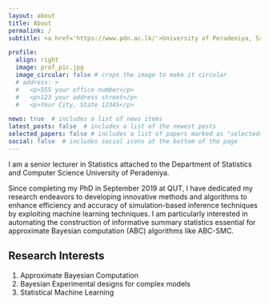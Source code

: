```yaml
---
layout: about
title: About
permalink: /
subtitle: <a href='https://www.pdn.ac.lk/'>University of Peradeniya, Sri Lanka</a> 

profile:
  align: right
  image: prof_pic.jpg
  image_circular: false # crops the image to make it circular
  # address: >
  #   <p>555 your office number</p>
  #   <p>123 your address street</p>
  #   <p>Your City, State 12345</p>

news: true  # includes a list of news items
latest_posts: false  # includes a list of the newest posts
selected_papers: false # includes a list of papers marked as "selected={true}"
social: false  # includes social icons at the bottom of the page
---
```


I am a senior lecturer in Statistics attached to the Department of Statistics and Computer Science University of Peradeniya. 

Since completing my PhD in September 2019 at QUT, I have dedicated my research endeavors to developing innovative methods and algorithms to enhance efficiency and accuracy of simulation-based inference techniques by exploiting machine learning techniques. I am particularly interested in automating the construction of informative summary statistics essential for approximate Bayesian computation (ABC) algorithms like ABC-SMC. 

## Research Interests
1. Approximate Bayesian Computation
2. Bayesian Experimental designs for complex models
3. Statistical Machine Learning


<!-- Put your address / P.O. box / other info right below your picture. You can also disable any of these elements by editing `profile` property of the YAML header of your `_pages/about.md`. Edit `_bibliography/papers.bib` and Jekyll will render your [publications page](/al-folio/publications/) automatically.

Link to your social media connections, too. This theme is set up to use [Font Awesome icons](http://fortawesome.github.io/Font-Awesome/) and [Academicons](https://jpswalsh.github.io/academicons/), like the ones below. Add your Facebook, Twitter, LinkedIn, Google Scholar, or just disable all of them. -->
